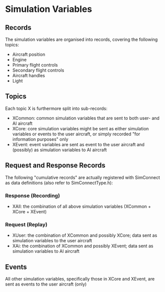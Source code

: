 # Simulation Variables

## Records
The simulation variables are organised into records, covering the following topics:

- Aircraft position
- Engine
- Primary flight controls
- Secondary flight controls
- Aircraft handles
- Light

## Topics
Each topic X is furthermore split into sub-records:

- XCommon: common simulation variables that are sent to both user- and AI aircraft
- XCore: core simulation variables might be sent as either simulation variables or events to the user aircraft, or simply recorded "for information purposes" only
- XEvent: event variables are sent as event to the user aircraft and (possibly) as simulation variables to AI aircraft

## Request and Response Records
The following "cumulative records" are actually registered with SimConnect as data definitions (also refer to SimConnectType.h):

### Response (Recording)
- XAll: the combination of all above simulation variables (XCommon + XCore + XEvent)

### Request (Replay)
- XUser: the combination of XCommon and possibly XCore; data sent as simulation variables to the user aircraft
- XAi: the combination of XCommon and possibly XEvent; data sent as simulation variables to AI aircraft

## Events
All other simulation variables, specifically those in XCore and XEvent, are sent as events to the user aircraft (only)
